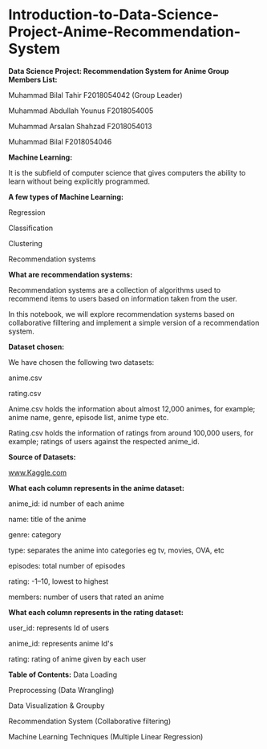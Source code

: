 # **Introduction-to-Data-Science-Project-Anime-Recommendation-System**

**Data Science Project:
Recommendation System for Anime
Group Members List:**


Muhammad Bilal Tahir F2018054042 (Group Leader)

Muhammad Abdullah Younus F2018054005

Muhammad Arsalan Shahzad F2018054013

Muhammad Bilal F2018054046

**Machine Learning:**

It is the subfield of computer science that gives computers the ability to learn without being explicitly programmed.

**A few types of Machine Learning:**

Regression

Classification

Clustering

Recommendation systems

**What are recommendation systems:**

Recommendation systems are a collection of algorithms used to recommend items to users based on information taken from the user.

In this notebook, we will explore recommendation systems based on collaborative filltering and implement a simple version of a recommendation system.

**Dataset chosen:**

We have chosen the following two datasets:

anime.csv

rating.csv

Anime.csv holds the information about almost 12,000 animes, for example; anime name, genre, episode list, anime type etc.

Rating.csv holds the information of ratings from around 100,000 users, for example; ratings of users against the respected anime_id.

**Source of Datasets:**

www.Kaggle.com

**What each column represents in the anime dataset:**

anime_id: id number of each anime

name: title of the anime

genre: category

type: separates the anime into categories eg tv, movies, OVA, etc

episodes: total number of episodes

rating: -1–10, lowest to highest

members: number of users that rated an anime

**What each column represents in the rating dataset:**

user_id: represents Id of users

anime_id: represents anime Id's

rating: rating of anime given by each user

**Table of Contents:**
Data Loading

Preprocessing (Data Wrangling)

Data Visualization & Groupby

Recommendation System (Collaborative filtering)

Machine Learning Techniques (Multiple Linear Regression)
